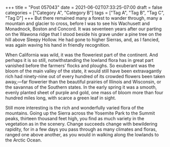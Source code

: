 +++
title = "Post 057043"
date = 2021-06-02T07:33:25-07:00
draft = false
categories = ["Category A", "Category B"]
tags = ["Tag A", "Tag B", "Tag C", "Tag D"]
+++
But there remained many a forest to wander through, many a mountain and glacier to cross, before I was to see his Wachusett and Monadnock, Boston and Concord. It was seventeen years after our parting on the Wawona ridge that I stood beside his grave under a pine tree on the hill above Sleepy Hollow. He had gone to higher Sierras, and, as I fancied, was again waving his hand in friendly recognition.

When California was wild, it was the floweriest part of the continent. And perhaps it is so still, notwithstanding the lowland flora has in great part vanished before the farmers’ flocks and ploughs. So exuberant was the bloom of the main valley of the state, it would still have been extravagantly rich had ninety-nine out of every hundred of its crowded flowers been taken away,—far flowerier than the beautiful prairies of Illinois and Wisconsin, or the savannas of the Southern states. In the early spring it was a smooth, evenly planted sheet of purple and gold, one mass of bloom more than four hundred miles long, with scarce a green leaf in sight.

Still more interesting is the rich and wonderfully varied flora of the mountains. Going up the Sierra across the Yosemite Park to the Summit peaks, thirteen thousand feet high, you find as much variety in the vegetation as in the scenery. Change succeeds change with bewildering rapidity, for in a few days you pass through as many climates and floras, ranged one above another, as you would in walking along the lowlands to the Arctic Ocean.
